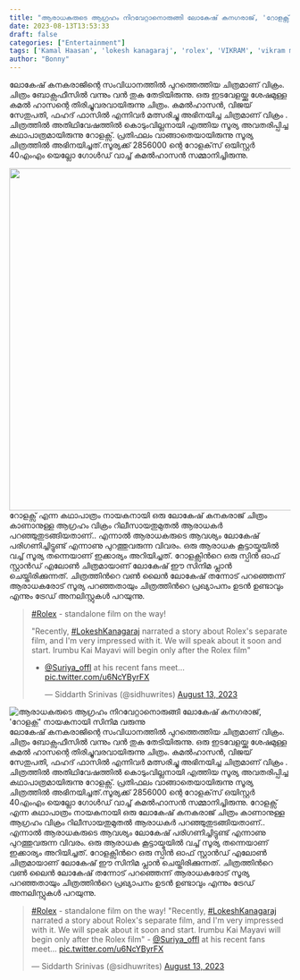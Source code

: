 ```yaml
---
title: "ആരാധകരുടെ ആഗ്രഹം നിറവേറ്റാനൊരുങ്ങി ലോകേഷ് കനഗരാജ്, 'റോളക്സ്' നായകനായി സിനിമ വരുന്നു"
date: 2023-08-13T13:53:33
draft: false
categories: ["Entertainment"]
tags: ['Kamal Haasan', 'lokesh kanagaraj', 'rolex', 'VIKRAM', 'vikram movie']
author: "Bonny"
---
```


ലോകേഷ് കനകരാജിന്റെ സംവിധാനത്തിൽ പുറത്തെത്തിയ ചിത്രമാണ് വിക്രം. ചിത്രം ബോക്സഫീസിൽ വന്നും വൻ തുക തേടിയിരുന്നു. ഒരു ഇടവേളയ്ക്കു ശേഷമുള്ള കമൽ ഹാസന്റെ തിരിച്ചുവരവായിരുന്നു ചിത്രം. കമൽഹാസൻ, വിജയ് സേതുപതി, ഫഹദ് ഫാസിൽ എന്നിവർ മത്സരിച്ചു അഭിനയിച്ച ചിത്രമാണ് വിക്രം . ചിത്രത്തിൽ അതിഥിവേഷത്തിൽ കൊടുംവില്ലനായി എത്തിയ സൂര്യ അവതരിപ്പിച്ച കഥാപാത്രമായിരുന്നു റോളക്സ്. പ്രതിഫലം വാങ്ങാതെയായിരുന്നു സൂര്യ ചിത്രത്തിൽ അഭിനയിച്ചത്.സൂര്യക്ക് 2856000 ന്റെ റോളക്‌സ് ഒയിസ്റ്റർ 40എംഎം യെല്ലോ ഗോൾഡ് വാച്ച് കമൽഹാസൻ സമ്മാനിച്ചിരുന്നു.

<a href="http://13.232.38.164/wp-content/uploads/2023/08/qdffffg.gif"><img class=" wp-image-407447 aligncenter" src="http://13.232.38.164/wp-content/uploads/2023/08/qdffffg.gif" alt="" width="600" height="612" /></a>റോളക്സ് എന്ന കഥാപാത്രം നായകനായി ഒരു ലോകേഷ് കനകരാജ് ചിത്രം കാണാനുള്ള ആഗ്രഹം വിക്രം റിലീസായതുമുതൽ ആരാധകർ പറഞ്ഞുതുടങ്ങിയതാണ്.. എന്നാൽ ആരാധകരുടെ ആവശ്യം ലോകേഷ് പരിഗണിച്ചിട്ടുണ്ട് എന്നാണു പുറത്തുവരുന്ന വിവരം. ഒരു ആരാധക കൂട്ടായ്മയില്‍ വച്ച് സൂര്യ തന്നെയാണ് ഇക്കാര്യം അറിയിച്ചത്. റോളക്സിന്‍റെ ഒരു സ്പിന്‍ ഓഫ് സ്റ്റാന്‍ഡ് എലോണ്‍ ചിത്രമായാണ് ലോകേഷ് ഈ സിനിമ പ്ലാന്‍ ചെയ്തിരിക്കുന്നത്. ചിത്രത്തിന്‍റെ വണ്‍ ലൈന്‍ ലോകേഷ് തന്നോട് പറഞ്ഞെന്ന് ആരാധകരോട് സൂര്യ പറഞ്ഞതായും ചിത്രത്തിന്‍റെ പ്രഖ്യാപനം ഉടന്‍ ഉണ്ടാവും എന്നും ട്രേഡ് അനലിസ്റ്റുകള്‍ പറയുന്നു.
<blockquote class="twitter-tweet">
<p dir="ltr" lang="en"><a href="https://twitter.com/hashtag/Rolex?src=hash&amp;ref_src=twsrc%5Etfw">#Rolex</a> - standalone film on the way!

"Recently, <a href="https://twitter.com/hashtag/LokeshKanagaraj?src=hash&amp;ref_src=twsrc%5Etfw">#LokeshKanagaraj</a> narrated a story about Rolex's separate film, and I'm very impressed with it. We will speak about it soon and start. Irumbu Kai Mayavi will begin only after the Rolex film"

- <a href="https://twitter.com/Suriya_offl?ref_src=twsrc%5Etfw">@Suriya_offl</a> at his recent fans meet… <a href="https://t.co/u6NcYByrFX">pic.twitter.com/u6NcYByrFX</a></p>
— Siddarth Srinivas (@sidhuwrites) <a href="https://twitter.com/sidhuwrites/status/1690643003449499648?ref_src=twsrc%5Etfw">August 13, 2023</a></blockquote>
<script async src="https://platform.twitter.com/widgets.js" charset="utf-8"></script>


![ആരാധകരുടെ ആഗ്രഹം നിറവേറ്റാനൊരുങ്ങി ലോകേഷ് കനഗരാജ്, 'റോളക്സ്' നായകനായി സിനിമ വരുന്നു](http://13.232.38.164/wp-content/uploads/2023/08/qdffffg.gif)ലോകേഷ് കനകരാജിന്റെ സംവിധാനത്തിൽ പുറത്തെത്തിയ ചിത്രമാണ് വിക്രം. ചിത്രം ബോക്സഫീസിൽ വന്നും വൻ തുക തേടിയിരുന്നു. ഒരു ഇടവേളയ്ക്കു ശേഷമുള്ള കമൽ ഹാസന്റെ തിരിച്ചുവരവായിരുന്നു ചിത്രം. കമൽഹാസൻ, വിജയ് സേതുപതി, ഫഹദ് ഫാസിൽ എന്നിവർ മത്സരിച്ചു അഭിനയിച്ച ചിത്രമാണ് വിക്രം . ചിത്രത്തിൽ അതിഥിവേഷത്തിൽ കൊടുംവില്ലനായി എത്തിയ സൂര്യ അവതരിപ്പിച്ച കഥാപാത്രമായിരുന്നു റോളക്സ്. പ്രതിഫലം വാങ്ങാതെയായിരുന്നു സൂര്യ ചിത്രത്തിൽ അഭിനയിച്ചത്.സൂര്യക്ക് 2856000 ന്റെ റോളക്‌സ് ഒയിസ്റ്റർ 40എംഎം യെല്ലോ ഗോൾഡ് വാച്ച് കമൽഹാസൻ സമ്മാനിച്ചിരുന്നു. [](http://13.232.38.164/wp-content/uploads/2023/08/qdffffg.gif)റോളക്സ് എന്ന കഥാപാത്രം നായകനായി ഒരു ലോകേഷ് കനകരാജ് ചിത്രം കാണാനുള്ള ആഗ്രഹം വിക്രം റിലീസായതുമുതൽ ആരാധകർ പറഞ്ഞുതുടങ്ങിയതാണ്.. എന്നാൽ ആരാധകരുടെ ആവശ്യം ലോകേഷ് പരിഗണിച്ചിട്ടുണ്ട് എന്നാണു പുറത്തുവരുന്ന വിവരം. ഒരു ആരാധക കൂട്ടായ്മയില്‍ വച്ച് സൂര്യ തന്നെയാണ് ഇക്കാര്യം അറിയിച്ചത്. റോളക്സിന്‍റെ ഒരു സ്പിന്‍ ഓഫ് സ്റ്റാന്‍ഡ് എലോണ്‍ ചിത്രമായാണ് ലോകേഷ് ഈ സിനിമ പ്ലാന്‍ ചെയ്തിരിക്കുന്നത്. ചിത്രത്തിന്‍റെ വണ്‍ ലൈന്‍ ലോകേഷ് തന്നോട് പറഞ്ഞെന്ന് ആരാധകരോട് സൂര്യ പറഞ്ഞതായും ചിത്രത്തിന്‍റെ പ്രഖ്യാപനം ഉടന്‍ ഉണ്ടാവും എന്നും ട്രേഡ് അനലിസ്റ്റുകള്‍ പറയുന്നു. 

> [#Rolex](https://twitter.com/hashtag/Rolex?src=hash&ref_src=twsrc%5Etfw) \- standalone film on the way! "Recently, [#LokeshKanagaraj](https://twitter.com/hashtag/LokeshKanagaraj?src=hash&ref_src=twsrc%5Etfw) narrated a story about Rolex's separate film, and I'm very impressed with it. We will speak about it soon and start. Irumbu Kai Mayavi will begin only after the Rolex film" \- [@Suriya_offl](https://twitter.com/Suriya_offl?ref_src=twsrc%5Etfw) at his recent fans meet… [pic.twitter.com/u6NcYByrFX](https://t.co/u6NcYByrFX)
> 
> — Siddarth Srinivas (@sidhuwrites) [August 13, 2023](https://twitter.com/sidhuwrites/status/1690643003449499648?ref_src=twsrc%5Etfw)
